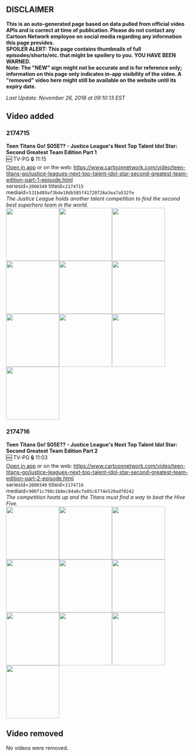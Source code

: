 ## DISCLAIMER
**This is an auto-generated page based on data pulled from official video APIs and is correct at time of publication. Please do not contact any Cartoon Network employee on social media regarding any information this page provides.**  
**SPOILER ALERT: This page contains thumbnails of full episodes/shorts/etc. that might be spoilery to you. YOU HAVE BEEN WARNED.**  
**Note: The "NEW" sign might not be accurate and is for reference only; information on this page only indicates in-app visibility of the video. A "removed" video here might still be available on the website until its expiry date.**  

_Last Update: November 26, 2018 at 09:10:13 EST_
## Video added
### 2174715
**Teen Titans Go! S05E?? - Justice League's Next Top Talent Idol Star: Second Greatest Team Edition Part 1**  
🆕 TV-PG 🔒 11:15  
[Open in app](https://tinyurl.com/yak57c4y) or on the web: https://www.cartoonnetwork.com/video/teen-titans-go/justice-leagues-next-top-talent-idol-star-second-greatest-team-edition-part-1-episode.html  
seriesid=`2000349` titleid=`2174715` mediaid=`531b489af3b4e10db585f41720726a3ea7a532fe`  
_The Justice League holds another talent competition to find the second best superhero team in the world._  
<a href="https://s3.amazonaws.com/cn-orchestrator/2174715_001_1280x720.jpg"><img src="https://s3.amazonaws.com/cn-orchestrator/2174715_001_640x360.jpg" height="144px" /></a><a href="https://s3.amazonaws.com/cn-orchestrator/2174715_002_1280x720.jpg"><img src="https://s3.amazonaws.com/cn-orchestrator/2174715_002_640x360.jpg" height="144px" /></a><a href="https://s3.amazonaws.com/cn-orchestrator/2174715_003_1280x720.jpg"><img src="https://s3.amazonaws.com/cn-orchestrator/2174715_003_640x360.jpg" height="144px" /></a><a href="https://s3.amazonaws.com/cn-orchestrator/2174715_004_1280x720.jpg"><img src="https://s3.amazonaws.com/cn-orchestrator/2174715_004_640x360.jpg" height="144px" /></a><a href="https://s3.amazonaws.com/cn-orchestrator/2174715_005_1280x720.jpg"><img src="https://s3.amazonaws.com/cn-orchestrator/2174715_005_640x360.jpg" height="144px" /></a><a href="https://s3.amazonaws.com/cn-orchestrator/2174715_006_1280x720.jpg"><img src="https://s3.amazonaws.com/cn-orchestrator/2174715_006_640x360.jpg" height="144px" /></a><a href="https://s3.amazonaws.com/cn-orchestrator/2174715_007_1280x720.jpg"><img src="https://s3.amazonaws.com/cn-orchestrator/2174715_007_640x360.jpg" height="144px" /></a><a href="https://s3.amazonaws.com/cn-orchestrator/2174715_008_1280x720.jpg"><img src="https://s3.amazonaws.com/cn-orchestrator/2174715_008_640x360.jpg" height="144px" /></a><a href="https://s3.amazonaws.com/cn-orchestrator/2174715_009_1280x720.jpg"><img src="https://s3.amazonaws.com/cn-orchestrator/2174715_009_640x360.jpg" height="144px" /></a><a href="https://s3.amazonaws.com/cn-orchestrator/2174715_010_1280x720.jpg"><img src="https://s3.amazonaws.com/cn-orchestrator/2174715_010_640x360.jpg" height="144px" /></a>
### 2174716
**Teen Titans Go! S05E?? - Justice League's Next Top Talent Idol Star: Second Greatest Team Edition Part 2**  
🆕 TV-PG 🔒 11:03  
[Open in app](https://tinyurl.com/y7frqaw6) or on the web: https://www.cartoonnetwork.com/video/teen-titans-go/justice-leagues-next-top-talent-idol-star-second-greatest-team-edition-part-2-episode.html  
seriesid=`2000349` titleid=`2174716` mediaid=`900f1c798c1b0ec84a6cfe05c6774e520adf0242`  
_The competition heats up and the Titans must find a way to beat the Hive Five._  
<a href="https://s3.amazonaws.com/cn-orchestrator/2174716_001_1280x720.jpg"><img src="https://s3.amazonaws.com/cn-orchestrator/2174716_001_640x360.jpg" height="144px" /></a><a href="https://s3.amazonaws.com/cn-orchestrator/2174716_002_1280x720.jpg"><img src="https://s3.amazonaws.com/cn-orchestrator/2174716_002_640x360.jpg" height="144px" /></a><a href="https://s3.amazonaws.com/cn-orchestrator/2174716_003_1280x720.jpg"><img src="https://s3.amazonaws.com/cn-orchestrator/2174716_003_640x360.jpg" height="144px" /></a><a href="https://s3.amazonaws.com/cn-orchestrator/2174716_004_1280x720.jpg"><img src="https://s3.amazonaws.com/cn-orchestrator/2174716_004_640x360.jpg" height="144px" /></a><a href="https://s3.amazonaws.com/cn-orchestrator/2174716_005_1280x720.jpg"><img src="https://s3.amazonaws.com/cn-orchestrator/2174716_005_640x360.jpg" height="144px" /></a><a href="https://s3.amazonaws.com/cn-orchestrator/2174716_006_1280x720.jpg"><img src="https://s3.amazonaws.com/cn-orchestrator/2174716_006_640x360.jpg" height="144px" /></a><a href="https://s3.amazonaws.com/cn-orchestrator/2174716_007_1280x720.jpg"><img src="https://s3.amazonaws.com/cn-orchestrator/2174716_007_640x360.jpg" height="144px" /></a><a href="https://s3.amazonaws.com/cn-orchestrator/2174716_008_1280x720.jpg"><img src="https://s3.amazonaws.com/cn-orchestrator/2174716_008_640x360.jpg" height="144px" /></a><a href="https://s3.amazonaws.com/cn-orchestrator/2174716_009_1280x720.jpg"><img src="https://s3.amazonaws.com/cn-orchestrator/2174716_009_640x360.jpg" height="144px" /></a><a href="https://s3.amazonaws.com/cn-orchestrator/2174716_010_1280x720.jpg"><img src="https://s3.amazonaws.com/cn-orchestrator/2174716_010_640x360.jpg" height="144px" /></a>
## Video removed
No videos were removed.
